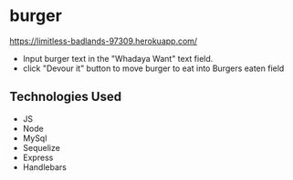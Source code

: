 # burger
https://limitless-badlands-97309.herokuapp.com/

* Input burger text in the "Whadaya Want" text field.
* click "Devour it" button to move burger to eat into Burgers eaten field

## Technologies Used
* JS
* Node
* MySql
* Sequelize
* Express
* Handlebars
